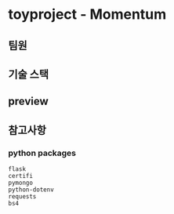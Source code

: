 # toyproject - Momentum

## 팀원

## 기술 스택

## preview 

## 참고사항

### python packages

```text
flask
certifi              
pymongo            
python-dotenv      
requests    
bs4      
```
